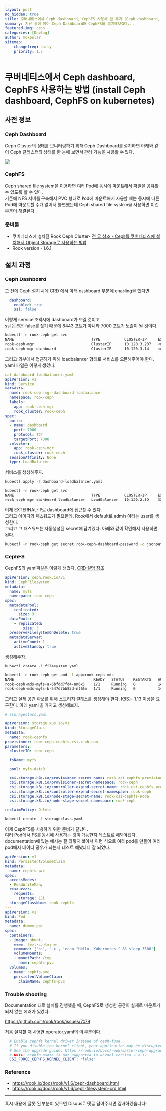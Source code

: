 ```yaml
---
layout: post
no_hidden: true
title: 쿠버네티스에서 Ceph dashboard, CephFS 사용해 본 후기 (Ceph dashboard, CephFS on Kubernetes)
summary: 지난 글에 이어 Ceph Dashboard와 CephFS를 설치해보겠다...
featured-img: ceph
categories: [Devlog]
author: mokpolar
sitemap:
    changefreq: daily
    priority: 1.0
---
```


# 쿠버네티스에서 Ceph dashboard, CephFS 사용하는 방법 (install Ceph dashboard, CephFS on kubernetes)

## 사전 정보

### Ceph Dashboard

Ceph Cluster의 상태를 모니터링하기 위해 Ceph Dashboard를 설치하면 아래와 같이 Ceph 클러스터의 상태를 한 눈에 보면서 관리 기능을 사용할 수 있다. 

![](./../assets/img/posts/2021-05-30-01-01.png)  


### CephFS

Ceph shared file system을 이용하면 여러 Pod에 동시에 마운트해서 파일을 공유할 수 있도록 할 수 있다.   
기존에 NFS 서버를 구축해서 PVC 형태로 Pod에 마운트해서 사용할 때는 동시에 다른 Pod에 마운트할 수가 없어서 불편했는데 Ceph shared file system을 사용하면 이런 부분이 해결된다.  
  
  
### 준비물

* 쿠버네티스에 설치된 Rook Ceph Cluster- [전 글 참조 - Ceph를 쿠버네티스에 설치해서 Object Storage로 사용하는 방법](https://mokpolar.github.io/ceph_storage_kubernetes/])
* Rook version - 1.6.1

## 설치 과정

### Ceph Dashboard

그 전에 Ceph 설치 시에 CRD 에서 아래 dashboard 부분에 enabling을 했다면
```yaml
  dashboard:
    enabled: true
    ssl: false
```

이렇게 service 조회시에 dashboard가 보일 것이고  
ssl 옵션은 false를 줬기 때문에 8443 포트가 아니라 7000 포트가 노출이 될 것이다.  

```bash
kubectl -n rook-ceph get svc
NAME                                   TYPE           CLUSTER-IP     EXTERNAL-IP       PORT(S)             AGE
rook-ceph-mgr                          ClusterIP      10.120.3.237   <none>            9283/TCP            45d
rook-ceph-mgr-dashboard                ClusterIP      10.120.3.14    <none>            7000/TCP            45d
```

그리고 외부에서 접근하기 위해 loadbalancer 형태로 서비스를 오픈해주어야 한다.   
yaml 파일은 이렇게 생겼다.  

```yaml
cat dashboard-loadbalancer.yaml
apiVersion: v1
kind: Service
metadata:
  name: rook-ceph-mgr-dashboard-loadbalancer
  namespace: rook-ceph
  labels:
    app: rook-ceph-mgr
    rook_cluster: rook-ceph
spec:
  ports:
  - name: dashboard
    port: 7000
    protocol: TCP
    targetPort: 7000
  selector:
    app: rook-ceph-mgr
    rook_cluster: rook-ceph
  sessionAffinity: None
  type: LoadBalancer
```
서비스를 생성해주자.

```bash
kubectl apply -f dashboard-loadbalancer.yaml

kubectl -n rook-ceph get svc
NAME                                   TYPE           CLUSTER-IP     EXTERNAL-IP       PORT(S)             AGE
rook-ceph-mgr-dashboard-loadbalancer   LoadBalancer   10.120.2.39    XXX.XXX.XXX.XXX   7000:30509/TCP      45d
```
이제 EXTERNAL-IP로 dashboard에 접근할 수 있다.  
그리고 아이디와 패스워드가 필요한데, Rook에서 default로 admin 이라는 user를 생성한다.  
그리고 그 패스워드는 자동생성된 secret에 담겨있다. 아래와 같이 확인해서 사용하면 된다. 

```bash
kubectl -n rook-ceph get secret rook-ceph-dashboard-password -o jsonpath="{['data']['password']}" | base64 --decode && echo
```

### CephFS

CephFS의 yaml파일은 이렇게 생겼다. [CRD 설명 참조](https://rook.io/docs/rook/v1.6/ceph-filesystem-crd.html)

```yaml
apiVersion: ceph.rook.io/v1
kind: CephFilesystem
metadata:
  name: myfs
  namespace: rook-ceph
spec:
  metadataPool:
    replicated:
      size: 3
  dataPools:
    - replicated:
        size: 3
  preserveFilesystemOnDelete: true
  metadataServer:
    activeCount: 1
    activeStandby: true
```

생성해주자. 

```bash
kubectl create -f filesystem.yaml

kubectl -n rook-ceph get pod -l app=rook-ceph-mds
NAME                                    READY   STATUS    RESTARTS   AGE
rook-ceph-mds-myfs-a-6bfdd7fd4-nn6x6    1/1     Running   0          14d
rook-ceph-mds-myfs-b-547d7bb85d-nt6fm   1/1     Running   0          14d
```

그리고 실제 공간 확보를 위해 스토리지 클래스를 생성해야 한다. K8S는 1.13 이상을 요구한다. 
아래 yaml 을 가지고 생성해보자. 

```yaml
# storageclass.yaml

apiVersion: storage.k8s.io/v1
kind: StorageClass
metadata:
  name: rook-cephfs
provisioner: rook-ceph.cephfs.csi.ceph.com
parameters:
  clusterID: rook-ceph

  fsName: myfs

  pool: myfs-data0

  csi.storage.k8s.io/provisioner-secret-name: rook-csi-cephfs-provisioner
  csi.storage.k8s.io/provisioner-secret-namespace: rook-ceph
  csi.storage.k8s.io/controller-expand-secret-name: rook-csi-cephfs-provisioner
  csi.storage.k8s.io/controller-expand-secret-namespace: rook-ceph
  csi.storage.k8s.io/node-stage-secret-name: rook-csi-cephfs-node
  csi.storage.k8s.io/node-stage-secret-namespace: rook-ceph

reclaimPolicy: Delete
```

```bash
kubectl create -f storageclass.yaml
```

이제 CephFS를 사용하기 위한 준비가 끝났다.  
여러 Pod에서 FS를 동시에 사용하는 것이 가능한지 테스트르 해봐야겠다.  
documentation에 있는 예시는 잘 와닿지 않아서 이런 식으로 여려 pod를 만들어 여러 pod에서 데이터 공유가 되는지 테스트 해봤더니 잘 되었다. 

```yaml
apiVersion: v1
kind: PersistentVolumeClaim
metadata:
  name: cephfs-pvc
spec:
  accessModes:
  - ReadWriteMany
  resources:
    requests:
      storage: 1Gi
  storageClassName: rook-cephfs
---
apiVersion: v1
kind: Pod
metadata:
  name: dummy-pod
spec:
  containers:
  - image: ubuntu
    name: test-container
    command: ['sh', '-c', 'echo "Hello, Kubernetes!" && sleep 3600']
    volumeMounts:
    - mountPath: /tmp
      name: cephfs-pvc
  volumes:
  - name: cephfs-pvc
    persistentVolumeClaim:
      claimName: cephfs-pvc
```


### Trouble shooting

Documentation 대로 설치를 진행했을 때, 
CephFS로 생성한 공간이 실제로 마운트가 되지 않는 에러가 있었다.  

https://github.com/rook/rook/issues/7479

처음 설치할 때 사용한 operator.yaml의 이 부분이다. 

```yaml
  # Enable cephfs kernel driver instead of ceph-fuse.
  # If you disable the kernel client, your application may be disrupted during upgrade.
  # See the upgrade guide: https://rook.io/docs/rook/master/ceph-upgrade.html
  # NOTE! cephfs quota is not supported in kernel version < 4.17
  CSI_FORCE_CEPHFS_KERNEL_CLIENT: "false"
```



### Reference

* https://rook.io/docs/rook/v1.6/ceph-dashboard.html
* https://rook.io/docs/rook/v1.6/ceph-filesystem-crd.html

---
혹시 내용에 잘못 된 부분이 있으면 Disqus로 댓글 달아주시면 감사하겠습니다!
